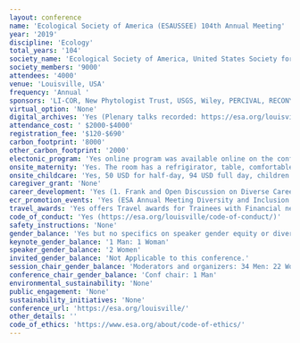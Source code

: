 ```yaml
---
layout: conference 
name: 'Ecological Society of America (ESAUSSEE) 104th Annual Meeting'
year: '2019'
discipline: 'Ecology'
total_years: '104'
society_name: 'Ecological Society of America, United States Society for Ecological Economics'
society_members: '9000'
attendees: '4000'
venue: 'Louisville, USA'
frequency: 'Annual '
sponsors: 'LI-COR, New Phytologist Trust, USGS, Wiley, PERCIVAL, RECONYX, PLOS ONE'
virtual_option: 'None'
digital_archives: 'Yes (Plenary talks recorded: https://esa.org/louisville/plenary-session-videos/)'
attendance_cost: ' $2000-$4000'
registration_fee: '$120-$690'
carbon_footprint: '8000'
other_carbon_footprint: '2000'
electonic_program: 'Yes online program was available online on the conference website.'
onsite_maternity: 'Yes. The room has a refrigirator, table, comfortable chair and a power outlet'
onsite_childcare: 'Yes, 50 USD for half-day, 94 USD full day, children aged 6 months to 12 years. Not Free but on-site (ESA is pleased to be partnering with KiddieCorp again for the 104th Annual Meeting. KiddieCorp is in its thirty-second year of providing high quality children’s programs and youth services to conventions, trade shows and special events.Kiddie corp 30th anniversary logo. The program is for children ages 6 months through 12 years old. The dates for the program are Monday – Friday, August 12-16, 2019 and will be located at the Louisville, KY.  Snacks and beverages will be provided, and meals need to be supplied by parents each day. Register early as availability is limited and handled on a first-come, first-served basis.  The cost for the children’s program     $49.50: Half Day AM (7:30 AM – 1:00 PM)     $45.00: Half Day PM (1:00 AM – 6:00 PM)     $94.50: Full Day (7:30 AM – 6:00 PM) '
caregiver_grant: 'None'
career_development: 'Yes (1. Frank and Open Discussion on Diverse Career Pathways in Ecology https://eco.confex.com/eco/2019/meetingapp.cgi/Session/15800 2. Student Networking Workshop: Tips for making productive connections at ESA 2019! https://eco.confex.com/eco/2019/meetingapp.cgi/Session/15820 3.Early Career Mentoring Program Breakfast https://eco.confex.com/eco/2019/meetingapp.cgi/Session/16583 4. Endless Possibilities: A Showcase of the Many Ecological Career Options https://eco.confex.com/eco/2019/meetingapp.cgi/Session/15857 5. First Year on the Job: Tips and Traps https://eco.confex.com/eco/2019/meetingapp.cgi/Session/15718 6. Science Communication on the Fly: Improve your Science https://eco.confex.com/eco/2019/meetingapp.cgi/Session/15829 7. Non-Traditional Postdocs: A Panel Discussion on Interdisciplinary Postdoc Opportunities https://eco.confex.com/eco/2019/meetingapp.cgi/Session/15718 8. Conversations with NSF: Research and Training Opportunities https://eco.confex.com/eco/2019/meetingapp.cgi/Session/15576 9.Certified Ecologists Networking Mixer https://eco.confex.com/eco/2019/meetingapp.cgi/Session/16593 10.Early Career Ecologists Section Business Meeting https://eco.confex.com/eco/2019/meetingapp.cgi/Session/16175 11.The Power of Mentoring in Career Development Link: https://eco.confex.com/eco/2019/meetingapp.cgi/Session/16626 12.Early Career Mentoring Program Breakfast.)'
ecr_promotion_events: 'Yes (ESA Annual Meeting Diversity and Inclusion Scholarship)'
travel_awards: 'Yes offers Travel awards for Trainees with Financial needs'
code_of_conduct: 'Yes (https://esa.org/louisville/code-of-conduct/)'
safety_instructions: 'None'
gender_balance: 'Yes but no specifics on speaker gender equity or diversity(https://www.esa.org/about/esa-diversity-statement/)'
keynote_gender_balance: '1 Man: 1 Woman'
speaker_gender_balance: '2 Women'
invited_gender_balance: 'Not Applicable to this conference.'
session_chair_gender_balance: 'Moderators and organizers: 34 Men: 22 Women'
conference_chair_gender_balance: 'Conf chair: 1 Man'
environmental_sustainability: 'None'
public_engagement: 'None'
sustainability_initiatives: 'None'
conference_url: 'https://esa.org/louisville/'
other_details: ''
code_of_ethics: 'https://www.esa.org/about/code-of-ethics/'
---
```

